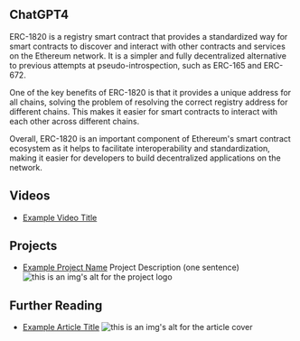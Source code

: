 ## ChatGPT4

ERC-1820 is a registry smart contract that provides a standardized way for smart contracts to discover and interact with other contracts and services on the Ethereum network. It is a simpler and fully decentralized alternative to previous attempts at pseudo-introspection, such as ERC-165 and ERC-672. 

One of the key benefits of ERC-1820 is that it provides a unique address for all chains, solving the problem of resolving the correct registry address for different chains. This makes it easier for smart contracts to interact with each other across different chains. 

Overall, ERC-1820 is an important component of Ethereum's smart contract ecosystem as it helps to facilitate interoperability and standardization, making it easier for developers to build decentralized applications on the network.

## Videos

- [Example Video Title](https://www.youtube.com/watch?v=TDGq4aeevgY)

## Projects

- [Example Project Name](https://xxxx.xxx/xxxxx) Project Description (one sentence) ![this is an img's alt for the project logo](https://xxxx.xxx/project-logo.xxx)

## Further Reading

- [Example Article Title](https://xxxx.xxx/xxxxx) ![this is an img's alt for the article cover](https://xxxx.xxx/article-cover.xxx)
